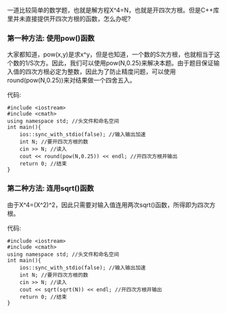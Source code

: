 一道比较简单的数学题，也就是解方程X^4=N，也就是开四次方根。但是C++库里并未直接提供开四次方根的函数，怎么办呢?

### 第一种方法: 使用pow()函数

大家都知道，pow(x,y)是求x^y，但是也知道，一个数的S次方根，也就相当于这个数的1/S次方。因此，我们可以使用pow(N,0.25)来解决本题。由于题目保证输入值的四次方根必定为整数，因此为了防止精度问题，可以使用round(pow(N,0.25))来对结果做一个四舍五入。

代码:

```
#include <iostream>
#include <cmath>
using namespace std; //头文件和命名空间
int main(){
    ios::sync_with_stdio(false); //输入输出加速
    int N; //要开四次方根的数
    cin >> N; //读入
    cout << round(pow(N,0.25)) << endl; //开四次方根并输出
    return 0; //结束
}
```

### 第二种方法: 连用sqrt()函数

由于X^4=(X^2)^2，因此只需要对输入值连用两次sqrt()函数，所得即为四次方根。

代码:

```
#include <iostream>
#include <cmath>
using namespace std; //头文件和命名空间
int main(){
    ios::sync_with_stdio(false); //输入输出加速
    int N; //要开四次方根的数
    cin >> N; //读入
    cout << sqrt(sqrt(N)) << endl; //开四次方根并输出
    return 0; //结束
}
```